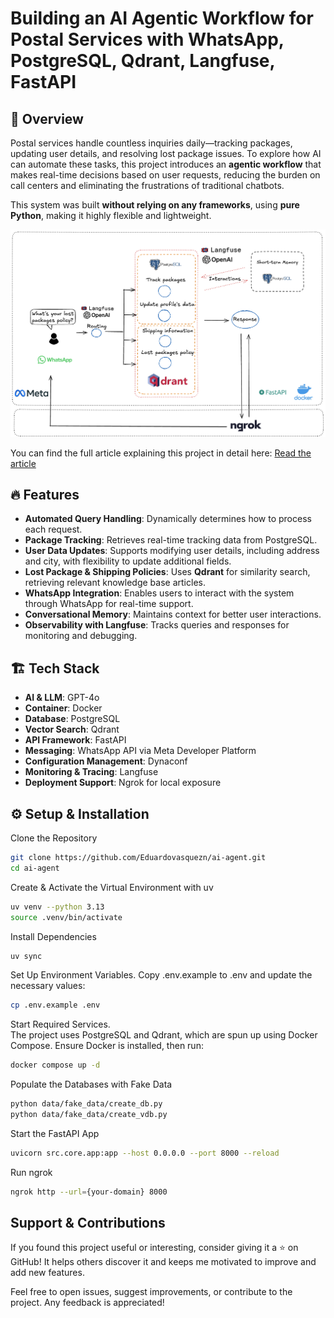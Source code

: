 # Building an AI Agentic Workflow for Postal Services with WhatsApp, PostgreSQL, Qdrant, Langfuse, FastAPI

## 📌 Overview
Postal services handle countless inquiries daily—tracking packages, updating user details, and resolving lost package issues. To explore how AI can automate these tasks, this project introduces an **agentic workflow** that makes real-time decisions based on user requests, reducing the burden on call centers and eliminating the frustrations of traditional chatbots.

This system was built **without relying on any frameworks**, using **pure Python**, making it highly flexible and lightweight.

![Agentic Workflow Diagram](media/diagram.png)

You can find the full article explaining this project in detail here: [Read the article](YOUR_ARTICLE_LINK_HERE)


## 🔥 Features
- **Automated Query Handling**: Dynamically determines how to process each request.
- **Package Tracking**: Retrieves real-time tracking data from PostgreSQL.
- **User Data Updates**: Supports modifying user details, including address and city, with flexibility to update additional fields.
- **Lost Package & Shipping Policies**: Uses **Qdrant** for similarity search, retrieving relevant knowledge base articles.
- **WhatsApp Integration**: Enables users to interact with the system through WhatsApp for real-time support.
- **Conversational Memory**: Maintains context for better user interactions.
- **Observability with Langfuse**: Tracks queries and responses for monitoring and debugging.

## 🏗️ Tech Stack
- **AI & LLM**: GPT-4o
- **Container**: Docker
- **Database**: PostgreSQL
- **Vector Search**: Qdrant
- **API Framework**: FastAPI
- **Messaging**: WhatsApp API via Meta Developer Platform
- **Configuration Management**: Dynaconf
- **Monitoring & Tracing**: Langfuse
- **Deployment Support**: Ngrok for local exposure

## ⚙️ Setup & Installation

Clone the Repository
```bash
git clone https://github.com/Eduardovasquezn/ai-agent.git
cd ai-agent
```

Create & Activate the Virtual Environment with uv
```bash
uv venv --python 3.13
source .venv/bin/activate
```

Install Dependencies
```bash
uv sync
```

Set Up Environment Variables.
Copy .env.example to .env and update the necessary values:
```bash
cp .env.example .env
```

Start Required Services. \
The project uses PostgreSQL and Qdrant, which are spun up using Docker Compose. Ensure Docker is installed, then run:
```bash
docker compose up -d
```

Populate the Databases with Fake Data
```bash
python data/fake_data/create_db.py
python data/fake_data/create_vdb.py
```

Start the FastAPI App
```bash
uvicorn src.core.app:app --host 0.0.0.0 --port 8000 --reload
```

Run ngrok
```bash
ngrok http --url={your-domain} 8000
```

## Support & Contributions

If you found this project useful or interesting, consider giving it a ⭐ on GitHub! It helps others discover it and keeps me motivated to improve and add new features.

Feel free to open issues, suggest improvements, or contribute to the project. Any feedback is appreciated!
